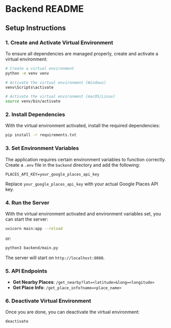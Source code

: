 # Backend README

## Setup Instructions

### 1. Create and Activate Virtual Environment

To ensure all dependencies are managed properly, create and activate a virtual environment:

```sh
# Create a virtual environment
python -m venv venv

# Activate the virtual environment (Windows)
venv\Scripts\activate

# Activate the virtual environment (macOS/Linux)
source venv/bin/activate
```

### 2. Install Dependencies

With the virtual environment activated, install the required dependencies:

```sh
pip install -r requirements.txt
```

### 3. Set Environment Variables

The application requires certain environment variables to function correctly. Create a `.env` file in the `backend` directory and add the following:

```
PLACES_API_KEY=your_google_places_api_key
```

Replace `your_google_places_api_key` with your actual Google Places API key.

### 4. Run the Server

With the virtual environment activated and environment variables set, you can start the server:

```sh
uvicorn main:app --reload
```

or:

```sh
python3 backend/main.py
```

The server will start on `http://localhost:8080`.

### 5. API Endpoints

- **Get Nearby Places**: `/get_nearby?lat=<latitude>&long=<longitude>`
- **Get Place Info**: `/get_place_info?name=<place_name>`

### 6. Deactivate Virtual Environment

Once you are done, you can deactivate the virtual environment:

```sh
deactivate
```
